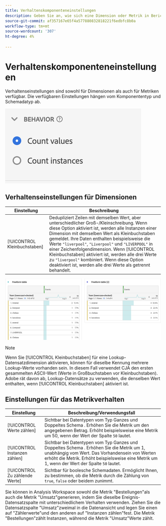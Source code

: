 ```yaml
---
title: Verhaltenskomponenteneinstellungen
description: Geben Sie an, wie sich eine Dimension oder Metrik in Berichten verhält.
source-git-commit: af357167e65f4a577880832818221f6edbfc8b0a
workflow-type: tm+mt
source-wordcount: '307'
ht-degree: 4%

---
```



# Verhaltenskomponenteneinstellungen

Verhaltenseinstellungen sind sowohl für Dimensionen als auch für Metriken verfügbar. Die verfügbaren Einstellungen hängen vom Komponententyp und Schemadatyp ab.

![Verhaltenseinstellungen](../assets/behavior-settings.png)

## Verhaltenseinstellungen für Dimensionen

| Einstellung | Beschreibung |
| --- | --- |
| [!UICONTROL Kleinbuchstaben] | Dedupliziert Zeilen mit demselben Wert, aber unterschiedlicher Groß-/Kleinschreibung. Wenn diese Option aktiviert ist, werden alle Instanzen einer Dimension mit demselben Wert als Kleinbuchstaben gemeldet. Ihre Daten enthalten beispielsweise die Werte `"liverpool"`, `"Liverpool"` und `"LIVERPOOL"` in einer Zeichenfolgendimension. Wenn [!UICONTROL Kleinbuchstaben] aktiviert ist, werden alle drei Werte zu `"liverpool"` kombiniert. Wenn diese Option deaktiviert ist, werden alle drei Werte als getrennt behandelt. |

![Groß-/Kleinschreibung beachten](../assets/case-sens-workspace.png)

>[!NOTE]
>
>Wenn Sie [!UICONTROL Kleinbuchstaben] für eine Lookup-Datensatzdimension aktivieren, können für dieselbe Kennung mehrere Lookup-Werte vorhanden sein. In diesem Fall verwendet CJA den ersten gesammelten ASCII-Wert (Werte in Großbuchstaben vor Kleinbuchstaben). Adobe rät davon ab, Lookup-Datensätze zu verwenden, die denselben Wert enthalten, wenn [!UICONTROL Kleinbuchstaben] aktiviert ist.

## Einstellungen für das Metrikverhalten

| Einstellung | Beschreibung/Verwendungsfall |
| --- | --- |
| [!UICONTROL Werte zählen] | Sichtbar bei Datentypen vom Typ Ganzes und Doppeltes Schema . Erhöhen Sie die Metrik um den angegebenen Betrag. Erhöht beispielsweise eine Metrik um 50, wenn der Wert der Spalte `50` lautet. |
| [!UICONTROL Instanzen zählen] | Sichtbar bei Datentypen vom Typ Ganzes und Doppeltes Schema . Erhöhen Sie die Metrik um 1, unabhängig vom Wert. Das Vorhandensein von Werten erhöht die Metrik. Erhöht beispielsweise eine Metrik um 1, wenn der Wert der Spalte `50` lautet. |
| [!UICONTROL Zu zählende Werte] | Sichtbar für boolesche Schemadaten. Ermöglicht Ihnen, zu bestimmen, ob die Metrik durch die Zählung von `true`, `false` oder beidem zunimmt. |

Sie können in Analysis Workspace sowohl die Metrik &quot;Bestellungen&quot;als auch die Metrik &quot;Umsatz&quot;generieren, indem Sie dieselbe Ereignis-Datensatzspalte mit unterschiedlichem Verhalten verwenden. Ziehen Sie die Datensatzspalte &quot;Umsatz&quot;zweimal in die Datenansicht und legen Sie einen auf &quot;Zählerwerte&quot;und den anderen auf &quot;Instanzen zählen&quot;fest. Die Metrik &quot;Bestellungen&quot;zählt Instanzen, während die Metrik &quot;Umsatz&quot;Werte zählt.
